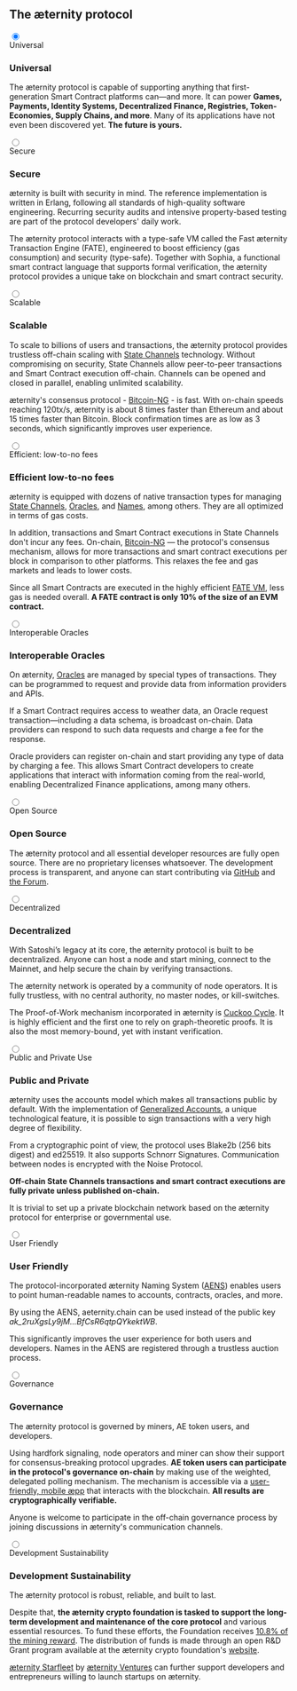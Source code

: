 <section id="protocol" class="section section--normal">
    <div class="section-content section-content--normal">
        <h2>The æternity protocol</h2>
    </div>
    <div class="protocol">
        <div class="protocol-bullets">
            <label for="Universal"></label>
            <label for="Secure"></label>
            <label for="Scalable"></label>
            <label for="Efficient-low-to-no-fees"></label>
            <label for="Interoperable-Oracles"></label>
            <label for="Open-Source"></label>
            <label for="Decentralized"></label>
            <label for="Public-and-Private"></label>
            <label for="User-Friendly"></label>
            <label for="Governance"></label>
            <label for="Development-Sustainability"></label>
        </div>
        <div class="protocol-menu">
            <input type="radio" name="protocol-menu" id="Universal" checked>
            <div class="protocol-menu-item">
                <label for="Universal">Universal</label>
                <div class="protocol-content">
                    <img src="../img/1.universal.svg" alt="">
                    <h3>Universal</h3>
                    <div>
                        <p>
                            The æternity protocol is capable of supporting anything that first-generation Smart Contract platforms can—and more. It can power <b>Games, Payments, Identity Systems, Decentralized Finance, Registries, Token-Economies, Supply Chains, and more</b>. Many of its applications have not even been discovered yet. <b>The future is yours.</b>
                        </p>
                    </div>
                </div>
            </div>
            <input type="radio" name="protocol-menu" id="Secure">
            <div class="protocol-menu-item">
                <label for="Secure">Secure</label>
                <div class="protocol-content">
                    <img src="../img/2.secure.svg" alt="">
                    <h3>Secure</h3>
                    <div>
                        <p>
                            æternity is built with security in mind. The reference implementation is written in Erlang, following all standards of high-quality software engineering. Recurring security audits and intensive property-based testing are part of the protocol developers' daily work.
                        </p>
                        <p>
                            The æternity protocol interacts with a type-safe VM called the Fast æternity Transaction Engine (FATE), engineered to boost efficiency (gas consumption) and security (type-safe). Together with Sophia, a functional smart contract language that supports formal verification, the æternity protocol provides a unique take on blockchain and smart contract security.
                        </p>
                    </div>
                </div>
            </div>
            <input type="radio" name="protocol-menu" id="Scalable">
            <div class="protocol-menu-item">
                <label for="Scalable">Scalable</label>
                <div class="protocol-content">
                    <img src="../img/3.scalable.svg" alt="">
                    <h3>Scalable</h3>
                    <div>
                        <p>
                            To scale to billions of users and transactions, the æternity protocol provides trustless off-chain scaling with <a href="https://github.com/aeternity/protocol/blob/master/channels/README.md">State Channels</a> technology. Without compromising on security, State Channels allow peer-to-peer transactions and Smart Contract execution off-chain. Channels can be opened and closed in parallel, enabling unlimited scalability.
                        </p>
                        <p>
                            æternity's consensus protocol - <a href="https://github.com/aeternity/protocol/blob/128ef275ae8ed956d62eedb240b64c26b714ce85/consensus/bitcoin-ng.md">Bitcoin-NG</a> - is fast. With on-chain speeds reaching 120tx/s, æternity is about 8 times faster than Ethereum and about 15 times faster than Bitcoin. Block confirmation times are as low as 3 seconds, which significantly improves user experience.
                        </p>
                    </div>
                </div>
            </div>
            <input type="radio" name="protocol-menu" id="Efficient-low-to-no-fees">
            <div class="protocol-menu-item">
                <label for="Efficient-low-to-no-fees">Efficient: low-to-no fees</label>
                <div class="protocol-content">
                    <img src="../img/4.lowFees.svg" alt="">
                    <h3>Efficient low-to-no fees</h3>
                    <div>
                        <p>
                            æternity is equipped with dozens of native transaction types for managing <a href="https://github.com/aeternity/protocol/blob/master/channels/README.md">State Channels</a>, <a href="https://github.com/aeternity/protocol/blob/master/oracles/oracles.md">Oracles</a>, and <a href="https://github.com/aeternity/protocol/blob/master/AENS.md">Names</a>, among others. They are all optimized in terms of gas costs.
                        </p>
                        <p>
                            In addition, transactions and Smart Contract executions in State Channels don't incur any fees. On-chain, <a href="https://github.com/aeternity/protocol/blob/128ef275ae8ed956d62eedb240b64c26b714ce85/consensus/bitcoin-ng.md">Bitcoin-NG</a> — the protocol's consensus mechanism, allows for more transactions and smart contract executions per block in comparison to other platforms. This relaxes the fee and gas markets and leads to lower costs.
                        </p>
                        <p>
                            Since all Smart Contracts are executed in the highly efficient <a href="https://github.com/aeternity/protocol/blob/e2940192379916fb21a053b3ab09d1dff2ac76ef/contracts/fate.md">FATE VM</a>, less gas is needed overall. <b>A FATE contract is only 10% of the size of an EVM contract.</b>
                        </p>
                    </div>
                </div>
            </div>
            <input type="radio" name="protocol-menu" id="Interoperable-Oracles">
            <div class="protocol-menu-item">
                <label for="Interoperable-Oracles">Interoperable Oracles</label>
                <div class="protocol-content">
                    <img src="../img/5.oracles.svg" alt="">
                    <h3>Interoperable Oracles</h3>
                    <div>
                        <p>
                            On æternity, <a href="https://github.com/aeternity/protocol/blob/master/oracles/oracles.md">Oracles</a> are managed by special types of transactions. They can be programmed to request and provide data from information providers and APIs.
                        </p>
                        <p>
                            If a Smart Contract requires access to weather data, an Oracle request transaction—including a data schema, is broadcast on-chain. Data providers can respond to such data requests and charge a fee for the response.
                        </p>
                        <p>
                            Oracle providers can register on-chain and start providing any type of data by charging a fee. This allows Smart Contract developers to create applications that interact with information coming from the real-world, enabling Decentralized Finance applications, among many others.
                        </p>
                    </div>
                </div>
            </div>
            <input type="radio" name="protocol-menu" id="Open-Source">
            <div class="protocol-menu-item">
                <label for="Open-Source">Open Source</label>
                <div class="protocol-content">
                    <img src="../img/6.openSource.svg" alt="">
                    <h3>Open Source</h3>
                    <div>
                        <p>
                            The æternity protocol and all essential developer resources are fully open source. There are no proprietary licenses whatsoever. The development process is transparent, and anyone can start contributing via <a href="https://github.com/aeternity">GitHub</a> and <a href="https://forum.aeternity.com">the Forum</a>.
                        </p>
                    </div>
                </div>
            </div>
            <input type="radio" name="protocol-menu" id="Decentralized">
            <div class="protocol-menu-item">
                <label for="Decentralized">Decentralized</label>
                <div class="protocol-content">
                    <img src="../img/7.decentralized.svg" alt="">
                    <h3>Decentralized</h3>
                    <div>
                        <p>
                            With Satoshi’s legacy at its core, the æternity protocol is built to be decentralized. Anyone can host a node and start mining, connect to the Mainnet, and help secure the chain by verifying transactions.
                        </p>
                        <p>
                            The æternity network is operated by a community of node operators. It is fully trustless, with no central authority, no master nodes, or kill-switches.
                        </p>
                        <p>
                            The Proof-of-Work mechanism incorporated in æternity is <a href="https://github.com/tromp/cuckoo">Cuckoo Cycle</a>. It is highly efficient and the first one to rely on graph-theoretic proofs. It is also the most memory-bound, yet with instant verification.
                        </p>
                    </div>
                </div>
            </div>
            <input type="radio" name="protocol-menu" id="Public-and-Private">
            <div class="protocol-menu-item">
                <label for="Public-and-Private">Public and Private Use</label>
                <div class="protocol-content">
                    <img src="../img/8.public-private.svg" alt="">
                    <h3>Public and Private</h3>
                    <div>
                        <p>
                            æternity uses the accounts model which makes all transactions public by default. With the implementation of <a href="https://github.com/aeternity/protocol/blob/master/generalized_accounts/generalized_accounts.md">Generalized Accounts</a>, a unique technological feature, it is possible to sign transactions with a very high degree of flexibility.
                        </p>
                        <p>
                            From a cryptographic point of view, the protocol uses Blake2b (256 bits digest) and ed25519. It also supports Schnorr Signatures. Communication between nodes is encrypted with the Noise Protocol. 
                        </p>
                        <p>
                            <b>Off-chain State Channels transactions and smart contract executions are fully private unless published on-chain.</b>
                        </p>
                        <p>
                            It is trivial to set up a private blockchain network based on the æternity protocol for enterprise or governmental use.
                        </p>
                    </div>
                </div>
            </div>
            <input type="radio" name="protocol-menu" id="User-Friendly">
            <div class="protocol-menu-item">
                <label for="User-Friendly">User Friendly</label>
                <div class="protocol-content">
                    <img src="../img/9.userFriendly.svg" alt="">
                    <h3>User Friendly</h3>
                    <div>
                        <p>
                            The protocol-incorporated æternity Naming System (<a href="https://forum.aeternity.com/t/the-aeternity-blockchain-naming-system-aens-is-here/5157/16">AENS</a>) enables users to point human-readable names to accounts, contracts, oracles, and more.
                        </p>
                        <p>
                            By using the AENS, aeternity.chain can be used instead of the public key <i>ak_2ruXgsLy9jM...BfCsR6qtpQYkektWB</i>.
                        </p>
                        <p>
                            This significantly improves the user experience for both users and developers. Names in the AENS are registered through a trustless auction process.
                        </p>
                    </div>
                </div>
            </div>
            <input type="radio" name="protocol-menu" id="Governance">
            <div class="protocol-menu-item">
                <label for="Governance">Governance</label>
                <div class="protocol-content">
                    <img src="../img/10.governance.svg" alt="">
                    <h3>Governance</h3>
                    <div>
                        <p>
                            The æternity protocol is governed by miners, AE token users, and developers.
                        </p>
                        <p>
                            Using hardfork signaling, node operators and miner can show their support for consensus-breaking protocol upgrades. <b>AE token users can participate in the protocol's governance on-chain</b> by making use of the weighted, delegated polling mechanism. The mechanism is accessible via a <a href="https://forum.aeternity.com/t/governance-aepp-launch/5281">user-friendly, mobile æpp</a> that interacts with the blockchain. <b>All results are cryptographically verifiable.</b>
                        </p>
                        <p>
                            Anyone is welcome to participate in the off-chain governance process by joining discussions in æternity's communication channels. 
                        </p>
                    </div>
                </div>
            </div>
            <input type="radio" name="protocol-menu" id="Development-Sustainability">
            <div class="protocol-menu-item">
                <label for="Development-Sustainability">Development Sustainability</label>
                <div class="protocol-content">
                    <img src="../img/11.sustainability.svg" alt="">
                    <h3>Development Sustainability</h3>
                    <div>
                        <p>
                            The æternity protocol is robust, reliable, and built to last.
                        </p>
                        <p>
                            Despite that, <b>the æternity crypto foundation is tasked to support the long-term development and maintenance of the core protocol</b> and various essential resources. To fund these efforts, the Foundation receives <a href="https://blog.aeternity.com/block-reward-initiative-voting-results-d6d091f13f64">10.8% of the mining reward</a>. The distribution of funds is made through an open R&D Grant program available at the æternity crypto foundation's <a href="https://www.aeternity-foundation.org/">website</a>. 
                        </p>
                        <p>
                        <a href="https://www.aeternitystarfleet.com">æternity Starfleet</a> by <a href="https://aeventures.io/">æternity Ventures</a> can further support developers and entrepreneurs willing to launch startups on æternity.
                        </p>
                    </div>
                </div>
            </div>
        </div>
    </div>
</section>
